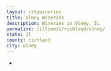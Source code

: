 ```yaml
---
layout: citywineries
title: Olney Wineries
description: Wineries in Olney, IL
permalink: /illinois/richland/olney/
state: il
county: richland
city: olney
---
```

-
